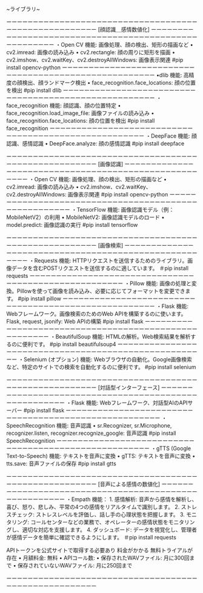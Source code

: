 ~ライブラリ~

ーーーーーーーーーーーーーーーーーーーーーーーーーーーーーーーーーーーーーーーーーーーーーーーーーーーーー
[顔認識＿感情数値化]
ーーーーーーーーーーーーーーーーーーーーーーーーーーーーーーーーーーーーーーーーーーーーーーーーーーーーー
・Open CV
    機能: 画像処理、顔の検出、矩形の描画など
    •	cv2.imread: 画像の読み込み
	•	cv2.rectangle: 顔の周りに矩形を描画
	•	cv2.imshow、cv2.waitKey、cv2.destroyAllWindows: 画像表示関連
#pip install opencv-python
ーーーーーーーーーーーーーーーーーーーーーーーーーーーーーーーーーーーーーーーーーーーーーーーーーーーーー
•dlib
    機能: 高精度の顔検出、顔ランドマーク検出
    •	face_recognition.face_locations: 顔の位置を検出
#pip install dlib
ーーーーーーーーーーーーーーーーーーーーーーーーーーーーーーーーーーーーーーーーーーーーーーーーーーーーー
・face_recognition
    機能: 顔認識、顔の位置特定
    •	face_recognition.load_image_file: 画像ファイルの読み込み
	•	face_recognition.face_locations: 顔の位置を検出
#pip install face_recognition
ーーーーーーーーーーーーーーーーーーーーーーーーーーーーーーーーーーーーーーーーーーーーーーーーーーーーー
・DeepFace
    機能: 顔認識、感情認識
    •	DeepFace.analyze: 顔の感情認識
#pip install deepface


ーーーーーーーーーーーーーーーーーーーーーーーーーーーーーーーーーーーーーーーーーーーーーーーーーーーーー
[画像認識]
ーーーーーーーーーーーーーーーーーーーーーーーーーーーーーーーーーーーーーーーーーーーーーーーーーーーーー
・Open CV
    機能: 画像処理、顔の検出、矩形の描画など
    •	cv2.imread: 画像の読み込み
    •	cv2.imshow、cv2.waitKey、cv2.destroyAllWindows: 画像表示関連
#pip install opencv-python
ーーーーーーーーーーーーーーーーーーーーーーーーーーーーーーーーーーーーーーーーーーーーーーーーーーーーー
・TensorFlow
    機能: 画像認識モデル（例：MobileNetV2）の利用
    •	MobileNetV2: 画像認識モデルのロード
	•	model.predict: 画像認識の実行
#pip install tensorflow


ーーーーーーーーーーーーーーーーーーーーーーーーーーーーーーーーーーーーーーーーーーーーーーーーーーーーー
[画像検索]
ーーーーーーーーーーーーーーーーーーーーーーーーーーーーーーーーーーーーーーーーーーーーーーーーーーーーー
・Requests
    機能: HTTPリクエストを送信するためのライブラリ。画像データを含むPOSTリクエストを送信するのに適しています。
＃pip install requests
ーーーーーーーーーーーーーーーーーーーーーーーーーーーーーーーーーーーーーーーーーーーーーーーーーーーーー
・Pillow
    機能: 画像の処理と変換。Pillowを使って画像を読み込み、必要に応じてフォーマットを変更できます。
#pip install pillow
ーーーーーーーーーーーーーーーーーーーーーーーーーーーーーーーーーーーーーーーーーーーーーーーーーーーーー
・Flask
    機能: Webフレームワーク。画像検索のためのWeb APIを構築するのに使います。
    Flask, request, jsonify: Web APIの構築
#pip install flask
ーーーーーーーーーーーーーーーーーーーーーーーーーーーーーーーーーーーーーーーーーーーーーーーーーーーーー
・BeautifulSoup
    機能: HTMLの解析。Web検索結果を解析するのに便利です。
#pip install beautifulsoup4
ーーーーーーーーーーーーーーーーーーーーーーーーーーーーーーーーーーーーーーーーーーーーーーーーーーーーー
・Selenium (オプション)
    機能: Webブラウザの自動化。Google画像検索など、特定のサイトでの検索を自動化するのに便利です。
#pip install selenium


ーーーーーーーーーーーーーーーーーーーーーーーーーーーーーーーーーーーーーーーーーーーーーーーーーーーーー
[対話型インターフェース]
ーーーーーーーーーーーーーーーーーーーーーーーーーーーーーーーーーーーーーーーーーーーーーーーーーーーーー
・Flask
    機能: Webフレームワーク、対話型AIのAPIサーバー
#pip install flask
ーーーーーーーーーーーーーーーーーーーーーーーーーーーーーーーーーーーーーーーーーーーーーーーーーーーーー
・SpeechRecognition
    機能: 音声認識
    •	sr.Recognizer, sr.Microphone, recognizer.listen, recognizer.recognize_google: 音声認識
#pip install SpeechRecognition
ーーーーーーーーーーーーーーーーーーーーーーーーーーーーーーーーーーーーーーーーーーーーーーーーーーーーー
・gTTS (Google Text-to-Speech)
    機能: テキストを音声に変換
    •	gTTS: テキストを音声に変換
	•	tts.save: 音声ファイルの保存
#pip install gtts


ーーーーーーーーーーーーーーーーーーーーーーーーーーーーーーーーーーーーーーーーーーーーーーーーーーーーー
[音声による感情の数値化]
ーーーーーーーーーーーーーーーーーーーーーーーーーーーーーーーーーーーーーーーーーーーーーーーーーーーーー
・Empath
    機能：
    1.	感情解析: 音声から感情を解析し、喜び、怒り、悲しみ、平常の4つの感情をリアルタイムで識別します。
	2.	ストレスチェック: ストレスレベルを評価し、話し手の心理状態を把握します。
	3.	モニタリング: コールセンターなどの業務で、オペレーターの感情状態をモニタリングし、適切な対応を支援します。
	4.	ダッシュボード: データを視覚化し、管理者が感情データを簡単に確認できるようにします。
＃pip install requests

APIトークンを公式サイトで取得する必要あり
料金がかかる
無料トライアルが存在
	•	月額料金: 無料
	•	APIコール数:
	•	保存されたWAVファイル: 月に300回まで
	•	保存されていないWAVファイル: 月に250回まで

ーーーーーーーーーーーーーーーーーーーーーーーーーーーーーーーーーーーーーーーーーーーーーーーーーーーーー

